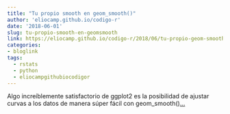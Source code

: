 ```yaml
---
title: "Tu propio smooth en geom_smooth()"
author: 'eliocamp.github.io/codigo-r'
date: '2018-06-01'
slug: tu-propio-smooth-en-geomsmooth
link: https://eliocamp.github.io/codigo-r/2018/06/tu-propio-geom-smooth/
categories:
- bloglink
tags:
  - rstats
  - python
  - eliocampgithubiocodigor
---
```


Algo increíblemente satisfactorio de ggplot2 es la posibilidad de ajustar curvas a los datos de manera súper fácil con geom_smooth()[... <i class="fas fa-external-link-alt"></i>](https://eliocamp.github.io/codigo-r/2018/06/tu-propio-geom-smooth/)

